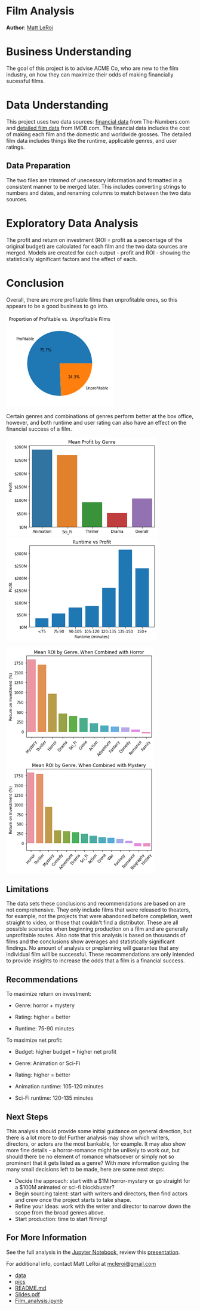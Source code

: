 # Film Analysis

**Author**: [Matt LeRoi](mailto:mcleroi@gmail.com) 

# Business Understanding

The goal of this project is to advise ACME Co, who are new to the film industry, on how they can maximize their odds of making financially sucessful films. 

# Data Understanding

This project uses two data sources: [financial data](./data/tn.movie_budgets.csv.gz) from The-Numbers.com and [detailed film data](./data/im.db) from IMDB.com. The financial data includes the cost of making each film and the domestic and worldwide grosses. The detailed film data includes things like the runtime, applicable genres, and user ratings. 

## Data Preparation

The two files are trimmed of unecessary information and formatted in a consistent manner to be merged later. This includes converting strings to numbers and dates, and renaming columns to match between the two data sources.

# Exploratory Data Analysis

The profit and return on investment (ROI = profit as a percentage of the original budget) are calculated for each film and the two data sources are merged. Models are created for each output - profit and ROI - showing the statistically significant factors and the effect of each. 

# Conclusion

Overall, there are more profitable films than unprofitable ones, so this appears to be a good business to go into. 

![profit_vs_not.png](./pics/profit_vs_not.png)

Certain genres and combinations of genres perform better at the box office, however, and both runtime and user rating can also have an effect on the financial success of a film. 

![profit_vs_genre.png](./pics/profit_vs_genre.png)          ![runtime_vs_profit_all.png](./pics/runtime_vs_profit_small.png)                    

![horror_combos_roi.png](./pics/horror_combos_roi.png)   ![mystery_combos_roi.png.png](./pics/mystery_combos_roi.png)

## Limitations

The data sets these conclusions and recommendations are based on are not comprehensive. They only include films that were released to theaters, for example, not the projects that were abandoned before completion, went straight to video, or those that couldn't find a distributor. These are all possible scenarios when beginning production on a film and are generally unprofitable routes. Also note that this analysis is based on thousands of films and the conclusions show averages and statistically significant findings. No amount of analysis or preplanning will guarantee that any individual film will be successful. These recommendations are only intended to provide insights to increase the odds that a film is a financial success.

## Recommendations

To maximize return on investment:

-  Genre: horror + mystery

-  Rating: higher = better

-  Runtime: 75-90 minutes


To maximize net profit:

-  Budget: higher budget = higher net profit

-  Genre: Animation or Sci-Fi

-  Rating: higher = better

-  Animation runtime: 105-120 minutes

-  Sci-Fi runtime: 120-135 minutes


## Next Steps

This analysis should provide some initial guidance on general direction, but there is a lot more to do! Further analysis may show which writers, directors, or actors are the most bankable, for example. It may also show more fine details - a horror-romance might be unlikely to work out, but should there be no element of romance whatsoever or simply not so prominent that it gets listed as a genre? With more information guiding the many small decisions left to be made, here are some next steps:

- Decide the approach: start with a $1M horror-mystery or go straight for a $100M animated or sci-fi blockbuster?
- Begin sourcing talent: start with writers and directors, then find actors and crew once the project starts to take shape.
- Refine your ideas: work with the writer and director to narrow down the scope from the broad genres above.
- Start production: time to start filming!

## For More Information

See the full analysis in the [Jupyter Notebook](./Film_analysis.ipynb), review this [presentation](./Slides.pdf).

For additional info, contact Matt LeRoi at [mcleroi@gmail.com](mailto:mcleroi@gmail.com)

- [data](./data/)
- [pics](./pics/) 
- [README.md](./README.md/)  
- [Slides.pdf](./Slides.pdf/)
- [Film_analysis.ipynb](./Film_analysis.ipynb/)

